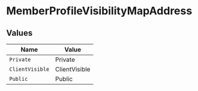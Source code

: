 # MemberProfileVisibilityMapAddress


## Values

| Name            | Value           |
| --------------- | --------------- |
| `Private`       | Private         |
| `ClientVisible` | ClientVisible   |
| `Public`        | Public          |
